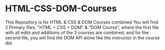 # HTML-CSS-DOM-Courses
This Repository is for HTML &amp; CSS &amp; DOM Courses combined
You will find 2 Primary files, "HTML + CSS + DOM" & "DOM Course", where the first file with all edits and additions of the 3 courses are combined, and for the second file, you will find the DOM API alone like the instructor in the course did.
